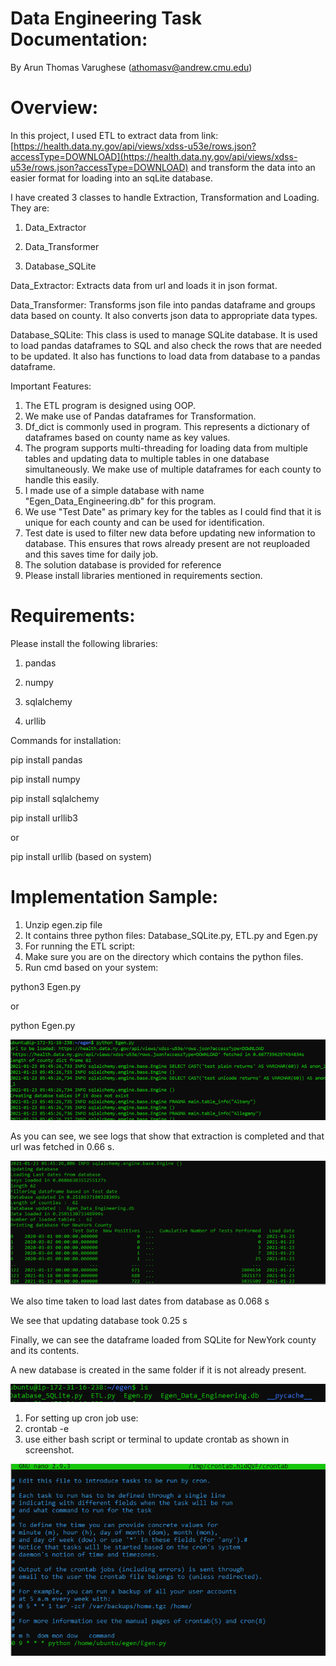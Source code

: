 # **Data Engineering Task Documentation:**

By Arun Thomas Varughese (athomasv@andrew.cmu.edu)

# Overview:

In this project, I used ETL to extract data from link: [https://health.data.ny.gov/api/views/xdss-u53e/rows.json?accessType=DOWNLOAD](https://health.data.ny.gov/api/views/xdss-u53e/rows.json?accessType=DOWNLOAD) and transform the data into an easier format for loading into an sqLite database.

I have created 3 classes to handle Extraction, Transformation and Loading. They are:

1. Data\_Extractor

2. Data\_Transformer

3. Database\_SQLite

Data\_Extractor: Extracts data from url and loads it in json format.

Data\_Transformer: Transforms json file into pandas dataframe and groups data based on county. It also converts json data to appropriate data types.

Database\_SQLite: This class is used to manage SQLite database. It is used to load pandas dataframes to SQL and also check the rows that are needed to be updated. It also has functions to load data from database to a pandas dataframe.

Important Features:

1. The ETL program is designed using OOP.
2. We make use of Pandas dataframes for Transformation.
3. Df\_dict is commonly used in program. This represents a dictionary of dataframes based on county name as key values.
4. The program supports multi-threading for loading data from multiple tables and updating data to multiple tables in one database simultaneously. We make use of multiple dataframes for each county to handle this easily.
5. I made use of a simple database with name &quot;Egen\_Data\_Engineering.db&quot; for this program.
6. We use &quot;Test Date&quot; as primary key for the tables as I could find that it is unique for each county and can be used for identification.
7. Test date is used to filter new data before updating new information to database. This ensures that rows already present are not reuploaded and this saves time for daily job.
8. The solution database is provided for reference
9. Please install libraries mentioned in requirements section.

# Requirements:

Please install the following libraries:

1. pandas

2. numpy

3. sqlalchemy

4. urllib

Commands for installation:

pip install pandas

pip install numpy

pip install sqlalchemy

pip install urllib3

or

pip install urllib (based on system)

# Implementation Sample:

1. Unzip egen.zip file
2. It contains three python files: Database\_SQLite.py, ETL.py and Egen.py
3. For running the ETL script:
  1. Make sure you are on the directory which contains the python files.
  2. Run cmd based on your system:

python3 Egen.py

or

python Egen.py



![](./imgs/Picture1.png)



As you can see, we see logs that show that extraction is completed and that url was fetched in 0.66 s.



![Picture2](./imgs/Picture2.png)



We also time taken to load last dates from database as 0.068 s

We see that updating database took 0.25 s

Finally, we can see the dataframe loaded from SQLite for NewYork county and its contents.

A new database is created in the same folder if it is not already present.

![Picture3](./imgs/Picture3.png)

1. For setting up cron job use:
  1. crontab -e
  2. use either bash script or terminal to update crontab as shown in screenshot.

![Picture4](./imgs/Picture4.png)
